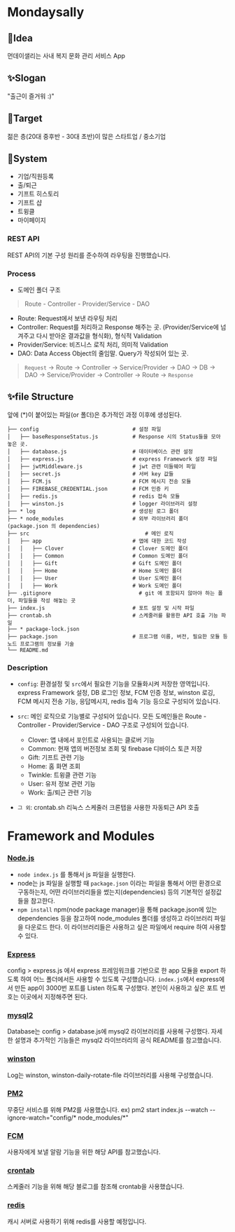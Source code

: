 # Mondaysally

## 💭Idea
먼데이샐리는 사내 복지 문화 관리 서비스 App

## ✨Slogan
"출근이 즐거워 :)"

## 🎯Target
젊은 층(20대 중후반 - 30대 초반)이 많은 스타트업 / 중소기업

## 🌟System
* 기업/직원등록 
* 출/퇴근
* 기프트 히스토리
* 기프트 샵
* 트윙클
* 마이페이지

### REST API
REST API의 기본 구성 원리를 준수하여 라우팅을 진행했습니다.

### Process
- 도메인 폴더 구조
> Route - Controller - Provider/Service - DAO

- Route: Request에서 보낸 라우팅 처리
- Controller: Request를 처리하고 Response 해주는 곳. (Provider/Service에 넘겨주고 다시 받아온 결과값을 형식화), 형식적 Validation
- Provider/Service: 비즈니스 로직 처리, 의미적 Validation
- DAO: Data Access Object의 줄임말. Query가 작성되어 있는 곳.  

> `Request` -> Route -> Controller -> Service/Provider -> DAO -> DB -> DAO -> Service/Provider -> Controller -> Route -> `Response`

## ✨file Structure
앞에 (*)이 붙어있는 파일(or 폴더)은 추가적인 과정 이후에 생성된다.
```
├── config                              # 설정 파일
│   ├── baseResponseStatus.js           # Response 시의 Status들을 모아 놓은 곳. 
│   ├── database.js                     # 데이터베이스 관련 설정
│   ├── express.js                      # express Framework 설정 파일
│   ├── jwtMiddleware.js                # jwt 관련 미들웨어 파일
│   ├── secret.js                       # 서버 key 값들 
│   ├── FCM.js                          # FCM 메시지 전송 모듈
│   ├── FIREBASE_CREDENTIAL.json        # FCM 인증 키 
│   ├── redis.js                        # redis 접속 모듈
│   ├── winston.js                      # logger 라이브러리 설정
├── * log                               # 생성된 로그 폴더
├── * node_modules                    	# 외부 라이브러리 폴더 (package.json 의 dependencies)
├── src                     		        # 메인 로직
│   ├── app                             # 앱에 대한 코드 작성
│ 	│   ├── Clover                      # Clover 도메인 폴더
│   │ 	├── Common                      # Common 도메인 폴더
│ 	│ 	├── Gift                        # Gift 도메인 폴더
│ 	│ 	├── Home                        # Home 도메인 폴더
│ 	│ 	├── User                        # User 도메인 폴더
│ 	│ 	├── Work                        # Work 도메인 폴더
├── .gitignore                     		  # git 에 포함되지 않아야 하는 폴더, 파일들을 작성 해놓는 곳
├── index.js                            # 포트 설정 및 시작 파일    
├── crontab.sh                          # 스케줄러를 활용한 API 호출 기능 파일
├── * package-lock.json              	 
├── package.json                        # 프로그램 이름, 버전, 필요한 모듈 등 노드 프로그램의 정보를 기술
└── README.md
```

### Description
- `config`: 환경설정 및 `src`에서 필요한 기능을 모듈화시켜 저장한 영역입니다. express Framework 설정, DB 로그인 정보, FCM 인증 정보, winston 로깅, FCM 메시지 전송 기능, 응답메시지, redis 접속 기능 등으로 구성되어 있습니다. 

- `src`: 메인 로직으로 기능별로 구성되어 있습니다. 모든 도메인들은 Route - Controller - Provider/Service - DAO 구조로 구성되어 있습니다.
   * Clover: 앱 내에서 포인트로 사용되는 클로버 기능
   * Common: 현재 앱의 버전정보 조회 및 firebase 디바이스 토큰 저장
   * Gift: 기프트 관련 기능
   * Home: 홈 화면 조회
   * Twinkle: 트윙클 관련 기능
   * User: 유저 정보 관련 기능
   * Work: 출/퇴근 관련 기능

- `그 외`: crontab.sh 리눅스 스케줄러 크론탭을 사용한 자동퇴근 API 호출

# Framework and Modules
### [Node.js](https://nodejs.org/ko/)
-  `node index.js` 를 통해서 js 파일을 실행한다.
-  node는 js 파일을 실행할 때 `package.json` 이라는 파일을 통해서 어떤 환경으로 구동하는지, 어떤 라이브러리들을 썼는지(dependencies) 등의 기본적인 설정값 들을 참고한다.
- `npm install` npm(node package manager)을 통해 package.json에 있는 dependencies 등을 참고하여 node_modules 폴더를 생성하고 라이브러리 파일을 다운로드 한다. 이 라이브러리들은 사용하고 싶은 파일에서 require 하여 사용할 수 있다.

### [Express](https://expressjs.com/ko/)
config > express.js 에서 express 프레임워크를 기반으로 한 app 모듈을 export 하도록 하여 어느 폴더에서든 사용할 수 있도록 구성했습니다.
`index.js`에서 express에서 만든 app이 3000번 포트를 Listen 하도록 구성했다. 본인이 사용하고 싶은 포트 번호는 이곳에서 지정해주면 된다. 

### [mysql2](https://www.npmjs.com/package/mysql2)
Database는 config > database.js에 mysql2 라이브러리를 사용해 구성했다. 자세한 설명과 추가적인 기능들은 mysql2 라이브러리의 공식 README를 참고했습니다.

### [winston](https://www.npmjs.com/package/winston)
Log는 winston, winston-daily-rotate-file 라이브러리를 사용해 구성했습니다.

### [PM2](https://pm2.keymetrics.io/)
무중단 서비스를 위해 PM2를 사용했습니다. ex) pm2 start index.js --watch --ignore-watch="config/* node_modules/*"

### [FCM](https://firebase.google.com/docs/cloud-messaging)
사용자에게 보낼 알람 기능을 위한 해당 API를 참고했습니다.

### [crontab](https://jdm.kr/blog/2)
스케줄러 기능을 위해 해당 블로그를 참조해 crontab을 사용했습니다.

### [redis](https://redis.io/)
캐시 서버로 사용하기 위해 redis를 사용할 예정입니다.

